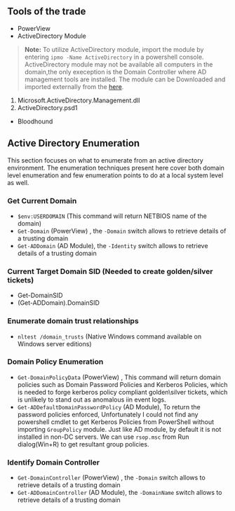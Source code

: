 ## Tools of the trade
- PowerView
- ActiveDirectory Module 
> **Note:** To utilize ActiveDirectory module, import the module by entering `ipmo -Name ActiveDirectory` in a powershell console. ActiveDirectory module may not be available all computers in the domain,the only exeception is the Domain Controller where AD management tools are installed. The module can be Downloaded and imported externally from the [here](https://github.com/samratashok/ADModule).
1. Microsoft.ActiveDirectory.Management.dll
2. ActiveDirectory.psd1
- Bloodhound

## Active Directory Enumeration
This section focuses on what to enumerate from an active directory environment. The enumeration techniques present here cover both domain level enumeration and few enumeration points to do at a local system level as well.  

### Get Current Domain
- `$env:USERDOMAIN` (This command will return NETBIOS name  of the domain)
-  `Get-Domain` (PowerView) , the `-Domain` switch allows to retrieve details of a trusting domain
- `Get-ADDomain` (AD Module), the `-Identity` switch allows to retrieve details of a trusting domain

### Current Target Domain SID (Needed to create golden/silver tickets)
- Get-DomainSID 
- (Get-ADDomain).DomainSID

### Enumerate domain trust relationships
- `nltest /domain_trusts` (Native Windows command available on Windows server editions)

### Domain Policy Enumeration
- `Get-DomainPolicyData` (PowerView) , This command will return domain policies such as Domain Password Policies and Kerberos Policies, which is needed to forge kerberos policy compliant golden\silver tickets, which is unlikely to stand out as anomalous iin event logs.
- `Get-ADDefaultDomainPasswordPolicy` (AD Module), To return the password policies enforced, Unfortunately I could not find any powershell cmdlet to get Kerberos Policies from PowerShell without importing `GroupPolicy` module. Just like AD module, by default it is not installed in non-DC servers. We can use `rsop.msc` from Run dialog(Win+R) to get resultant group policies.

### Identify Domain Controller 
- `Get-DomainController` (PowerView) , the `-Domain` switch allows to retrieve details of a trusting domain
- `Get-ADDomainController` (AD Module), the `-DomainName` switch allows to retrieve details of a trusting domain